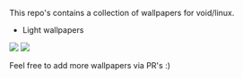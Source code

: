 This repo's contains a collection of wallpapers for void/linux.

- Light wallpapers

<img src="https://raw.githubusercontent.com/siduck76/voidlinux-wallpapers/main/light_blue/voidblue.png"> 
<img src="https://raw.githubusercontent.com/siduck76/voidlinux-wallpapers/main/light_blue/voidfi.png"> 

Feel free to add more wallpapers via PR's :)
